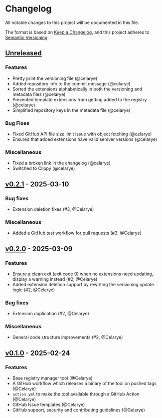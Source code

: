 # Changelog
All notable changes to this project will be documented in this file.

The format is based on [Keep a Changelog](https://keepachangelog.com/en/1.1.0/),
and this project adheres to [Semantic Versioning](https://semver.org/spec/v2.0.0.html).

## [Unreleased]

### Features

- Pretty print the versioning file (@celarye)
- Added repository info to the commit message (@celarye)
- Sorted the extensions alphabetically in both the versioning and metadata files (@celarye)
- Prevented template extensions from getting added to the registry (@celarye)
- Simplified repository keys in the metadata file (@celarye)

### Bug Fixes

- Fixed GitHub API file size limit issue with object fetching (@celarye)
- Ensured that added extensions have valid semver versions (@celarye)

### Miscellaneous

- Fixed a broken link in the changelog (@celarye)
- Switched to Clippy (@celarye)

## [v0.2.1] - 2025-03-10

### Bug fixes

- Extension deletion fixes (#3, @Celarye)

### Miscellaneous

- Added a GitHub test workflow for pull requests (#3, @Celarye)

## [v0.2.0] - 2025-03-09

### Features

- Ensure a clean exit (exit code 0) when no extensions need updating, display a warning instead (#2, @Celarye)
- Added extension deletion support by rewriting the versioning update logic (#2, @Celarye)

### Bug fixes

- Extension duplication (#2, @Celarye)

### Miscellaneous

- General code structure improvements (#2, @Celarye)

## [v0.1.0] - 2025-02-24

### Features

- Base registry manager tool (@Celarye)
- A GitHub workflow which releases a binary of the tool on pushed tags (@Celarye)
- `action.yml` to make the tool available through a GitHub Action (@Celarye)
- GitHub Issue templates (@Celarye)
- GitHub support, security and contributing guidelines (@Celarye)

[Unreleased]: https://github.com/paperback-community/registry-manager/compare/v0.2.1...HEAD
[v0.2.1]: https://github.com/paperback-community/registry-manager/compare/v0.2.0...v0.2.1
[v0.2.0]: https://github.com/paperback-community/registry-manager/compare/v0.1.0...v0.2.0
[v0.1.0]: https://github.com/paperback-community/registry-manager/releases/tag/v0.1.0

